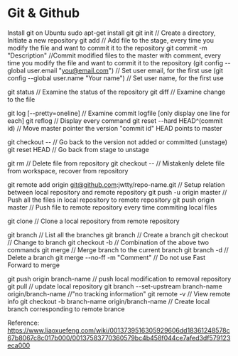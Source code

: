 # Git & Github
Install git on Ubuntu
	sudo apt-get install git
git init // Create a directory, Initiate a new repository 
git add <file> // Add file to the stage, every time you modify the file and want to commit it to the repository
git commit -m "Description" //Commit modified files to the master with comment, every time you modify the file and want to commit it to the repository
(git config --global user.email "you@email.com") // Set user email, for the first use
(git config --global user.name "Your name") // Set user name, for the first use

git status // Examine the status of the repository
git diff <file> // Examine change to the file

git log [--pretty=oneline] // Examine commit logfile [only display one line for each]
git reflog // Display every command
git reset --hard HEAD^(commit id) // Move master pointer the version "commit id" HEAD points to master

git checkout -- <file> // Go back to the version not added or committed (unstage)
git reset HEAD <file> // Go back from stage to unstage

git rm <file> // Delete file from repository
git checkout -- <file> // Mistakenly delete file from workspace, recover from repository

git remote add origin git@github.com:jwtty/repo-name.git // Setup relation between local repository and remote repository
git push -u origin master // Push all the files in local repository to remote repository
git push origin master // Push file to remote repository every time commiting local files

git clone <path> // Clone a local repository from remote repository

git branch // List all the branches
git branch <name> // Create a branch
git checkout <name> // Change to branch <name>
git checkout -b <name> // Combination of the above two commands
git merge <name> // Merge branch <name> to the current branch
git branch -d <name> // Delete a branch
git merge --no-ff -m "Comment" <name> // Do not use Fast Forward to merge 

git push origin branch-name // push local modification to removal repository
git pull // update local repository
git branch --set-upstream branch-name origin/branch-name //"no tracking information"
git remote -v // View remote info
git checkout -b branch-name origin/branch-name // Create local branch corresponding to remote brance


Reference: https://www.liaoxuefeng.com/wiki/0013739516305929606dd18361248578c67b8067c8c017b000/00137583770360579bc4b458f044ce7afed3df579123eca000
